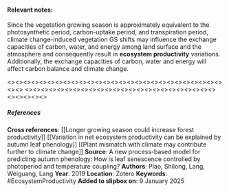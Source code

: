 #### **Relevant notes**:
Since the vegetation growing season is approximately equivalent to the photosynthetic period, carbon-uptake period, and transpiration period, climate change-induced vegetation GS shifts may influence the exchange capacities of carbon, water, and energy among land surface and the atmosphere and consequently result in **ecosystem productivity** variations. 
Additionally, the exchange capacities of carbon, water and energy will affect carbon balance and climate change.

<><><><><><><><><><><><><><><><><><><><><><><><><><><><><>
<><><><><><><><><><><><><><><><><><><><><><><><><><><><><>
##### References
**Cross references**: 
[[Longer growing season could increase forest productivity]]
[[Variation in net ecosystem productivity can be explained by autumn leaf phenology]]
[[Plant mismatch with climate may contribute further to climate change]]
**Source**:  A new process-based model for predicting autumn phenology: How is leaf senescence controlled by photoperiod and temperature coupling?
**Authors**: Piao, Shilong, Lang, Weiguang, Lang
**Year**: 2019
**Location**: Zotero
**Keywords**: #EcosystemProductivity
**Added to slipbox on**: 9 January 2025
